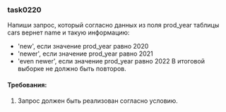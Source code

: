 
### task0220

Напиши запрос, который согласно данных из поля prod_year таблицы cars вернет name и такую информацию:
- &#39;new&#39;, если значение prod_year равно 2020
- &#39;newer&#39;, если значение prod_year равно 2021
- &#39;even newer&#39;, если значение prod_year равно 2022
В итоговой выборке не должно быть повторов.


#### Требования:
1.	Запрос должен быть реализован согласно условию.

